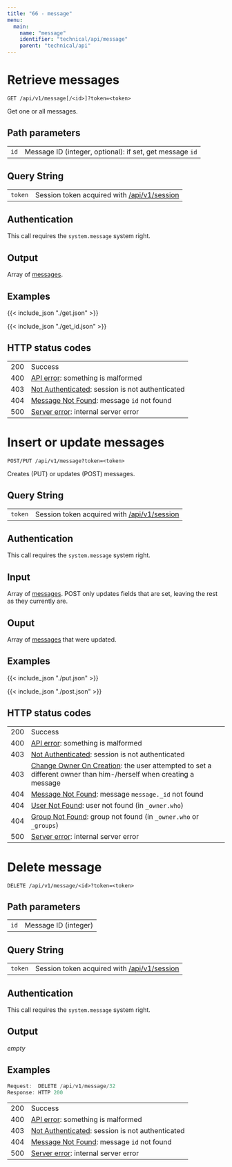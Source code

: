 ```yaml
---
title: "66 - message"
menu:
  main:
    name: "message"
    identifier: "technical/api/message"
    parent: "technical/api"
---
```

# Retrieve messages

    GET /api/v1/message[/<id>]?token=<token>

Get one or all messages.

## Path parameters

|   |   |
|---|---|
| `id`    | Message ID (integer, optional): if set, get message `id` |

## Query String

|   |   |
|---|---|
| `token` | Session token acquired with [/api/v1/session](/en/technical/api/session) |

## Authentication

This call requires the `system.message` system right.

## Output

Array of [messages](/en/technical/types/message).

## Examples

{{< include_json "./get.json" >}}

{{< include_json "./get_id.json" >}}


## HTTP status codes

|   |   |
|---|---|
| 200 | Success |
| 400 | [API error](/en/technical/errors): something is malformed |
| 403 | [Not Authenticated](/en/technical/errors): session is not authenticated |
| 404 | [Message Not Found](/en/technical/errors): message `id` not found |
| 500 | [Server error](/en/technical/errors): internal server error |





# Insert or update messages

    POST/PUT /api/v1/message?token=<token>

Creates (PUT) or updates (POST) messages.

## Query String

|   |   |
|---|---|
| `token` | Session token acquired with [/api/v1/session](/en/technical/api/session) |

## Authentication

This call requires the `system.message` system right.

## Input

Array of [messages](/en/technical/types/message). POST only updates fields
that are set, leaving the rest as they currently are.

## Ouput

Array of [messages](/en/technical/types/message) that were updated.

## Examples


{{< include_json "./put.json" >}}



{{< include_json "./post.json" >}}


## HTTP status codes

|   |   |
|---|---|
| 200 | Success |
| 400 | [API error](/en/technical/errors): something is malformed |
| 403 | [Not Authenticated](/en/technical/errors): session is not authenticated |
| 403 | [Change Owner On Creation](/en/technical/errors): the user attempted to set a different owner than him-/herself when creating a message |
| 404 | [Message Not Found](/en/technical/errors): message `message._id` not found |
| 404 | [User Not Found](/en/technical/errors): user not found (in `_owner.who`) |
| 404 | [Group Not Found](/en/technical/errors): group not found (in `_owner.who` or `_groups`) |
| 500 | [Server error](/en/technical/errors): internal server error |





# Delete message

    DELETE /api/v1/message/<id>?token=<token>

## Path parameters

|   |   |
|---|---|
| `id`    | Message ID (integer) |

## Query String

|   |   |
|---|---|
| `token` | Session token acquired with [/api/v1/session](/en/technical/api/session) |

## Authentication

This call requires the `system.message` system right.

## Output

*empty*

## Examples

```javascript
Request:  DELETE /api/v1/message/32
Response: HTTP 200
```

|   |   |
|---|---|
| 200 | Success |
| 400 | [API error](/en/technical/errors): something is malformed |
| 403 | [Not Authenticated](/en/technical/errors): session is not authenticated |
| 404 | [Message Not Found](/en/technical/errors): message `id` not found |
| 500 | [Server error](/en/technical/errors): internal server error |
